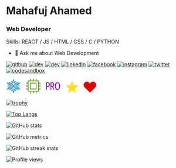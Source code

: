 # Mahafuj Ahamed
### Web Developer

Skills:  REACT / JS / HTML / CSS / C / PYTHON 
 
- 💬 Ask me about Web Development 

        

[<img src='https://cdn.jsdelivr.net/npm/simple-icons@3.0.1/icons/github.svg' alt='github' height='40'>](https://github.com/Duplicate-Yours)  [<img src='https://cdn.jsdelivr.net/npm/simple-icons@3.0.1/icons/dev-dot-to.svg' alt='dev' height='40'>](https://dev.to/duplicateyours)  [<img src='https://cdn.jsdelivr.net/npm/simple-icons@3.0.1/icons/hashnode.svg' alt='dev' height='40'>](https://hashnode.com/@hangout)  [<img src='https://cdn.jsdelivr.net/npm/simple-icons@3.0.1/icons/linkedin.svg' alt='linkedin' height='40'>](https://www.linkedin.com/in/mahafuj-python/)  [<img src='https://cdn.jsdelivr.net/npm/simple-icons@3.0.1/icons/facebook.svg' alt='facebook' height='40'>](https://www.facebook.com/mahafujahamed.dev)  [<img src='https://cdn.jsdelivr.net/npm/simple-icons@3.0.1/icons/instagram.svg' alt='instagram' height='40'>](https://www.instagram.com/mahafuj_ahamed_dev/)  [<img src='https://cdn.jsdelivr.net/npm/simple-icons@3.0.1/icons/twitter.svg' alt='twitter' height='40'>](https://twitter.com/@Mahafuj_Dev)  [<img src='https://cdn.jsdelivr.net/npm/simple-icons@3.0.1/icons/codesandbox.svg' alt='codesandbox' height='40'>](https://codesandbox.io/u/Duplicate-Yours)  

<a href='https://archiveprogram.github.com/'><img src='https://raw.githubusercontent.com/acervenky/animated-github-badges/master/assets/acbadge.gif' width='40' height='40'></a> <a href='https://docs.github.com/en/developers'><img src='https://raw.githubusercontent.com/acervenky/animated-github-badges/master/assets/devbadge.gif' width='40' height='40'></a> <a href='https://github.com/pricing'><img src='https://raw.githubusercontent.com/acervenky/animated-github-badges/master/assets/pro.gif' width='40' height='40'></a> <a href='https://stars.github.com/'><img src='https://raw.githubusercontent.com/acervenky/animated-github-badges/master/assets/starbadge.gif' width='35' height='35'></a> <a href='https://docs.github.com/en/github/supporting-the-open-source-community-with-github-sponsors'><img src='https://raw.githubusercontent.com/acervenky/animated-github-badges/master/assets/sponsorbadge.gif' width='35' height='35'></a> 

[![trophy](https://github-profile-trophy.vercel.app/?username=Duplicate-Yours)](https://github.com/ryo-ma/github-profile-trophy)

[![Top Langs](https://github-readme-stats.vercel.app/api/top-langs/?username=Duplicate-Yours)](https://github.com/anuraghazra/github-readme-stats)

![GitHub stats](https://github-readme-stats.vercel.app/api?username=Duplicate-Yours&show_icons=true)  

![GitHub metrics](https://metrics.lecoq.io/Duplicate-Yours)  

![GitHub streak stats](https://streak-stats.demolab.com/?user=Duplicate-Yours)  

![Profile views](https://gpvc.arturio.dev/Duplicate-Yours)  
